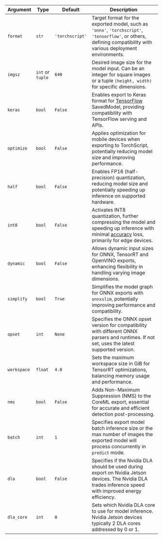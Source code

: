 | Argument    | Type             | Default         | Description                                                                                                                                                                                   |
| ----------- | ---------------- | --------------- | --------------------------------------------------------------------------------------------------------------------------------------------------------------------------------------------- |
| `format`    | `str`            | `'torchscript'` | Target format for the exported model, such as `'onnx'`, `'torchscript'`, `'tensorflow'`, or others, defining compatibility with various deployment environments.                              |
| `imgsz`     | `int` or `tuple` | `640`           | Desired image size for the model input. Can be an integer for square images or a tuple `(height, width)` for specific dimensions.                                                             |
| `keras`     | `bool`           | `False`         | Enables export to Keras format for [TensorFlow](https://www.ultralytics.com/glossary/tensorflow) SavedModel, providing compatibility with TensorFlow serving and APIs.                        |
| `optimize`  | `bool`           | `False`         | Applies optimization for mobile devices when exporting to TorchScript, potentially reducing model size and improving performance.                                                             |
| `half`      | `bool`           | `False`         | Enables FP16 (half-precision) quantization, reducing model size and potentially speeding up inference on supported hardware.                                                                  |
| `int8`      | `bool`           | `False`         | Activates INT8 quantization, further compressing the model and speeding up inference with minimal [accuracy](https://www.ultralytics.com/glossary/accuracy) loss, primarily for edge devices. |
| `dynamic`   | `bool`           | `False`         | Allows dynamic input sizes for ONNX, TensorRT and OpenVINO exports, enhancing flexibility in handling varying image dimensions.                                                               |
| `simplify`  | `bool`           | `True`          | Simplifies the model graph for ONNX exports with `onnxslim`, potentially improving performance and compatibility.                                                                             |
| `opset`     | `int`            | `None`          | Specifies the ONNX opset version for compatibility with different ONNX parsers and runtimes. If not set, uses the latest supported version.                                                   |
| `workspace` | `float`          | `4.0`           | Sets the maximum workspace size in GiB for TensorRT optimizations, balancing memory usage and performance.                                                                                    |
| `nms`       | `bool`           | `False`         | Adds Non-Maximum Suppression (NMS) to the CoreML export, essential for accurate and efficient detection post-processing.                                                                      |
| `batch`     | `int`            | `1`             | Specifies export model batch inference size or the max number of images the exported model will process concurrently in `predict` mode.                                                       |
| `dla`       | `bool`           | `False`         | Specifies if the Nvidia DLA should be used during export on Nvidia Jetson devices. The Nvidia DLA trades inference speed with improved energy efficiency.                                     |
| `dla_core`  | `int`            | `0`             | Sets which Nvidia DLA core to use for model inference. Nvidia Jetson devices typically 2 DLA cores addressed by 0 or 1.                                                                       |
